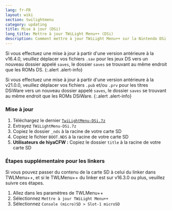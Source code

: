 ```yaml
---
lang: fr-FR
layout: wiki
section: twilightmenu
category: updating
title: Mise à jour (DSi)
long_title: Mettre à jour TWiLight Menu++ (DSi)
description: Comment mettre à jour TWiLight Menu++ sur la Nintendo DSi
---
```


Si vous effectuez une mise à jour à partir d'une version antérieure à la v16.4.0, veuillez déplacer vos fichiers `.sav` pour les jeux DS vers un nouveau dossier appelé `saves`, le dossier `saves` se trouvant au même endroit que les ROMs DS.
{:.alert .alert-info}

Si vous effectuez une mise à jour à partir d'une version antérieure à la v21.0.0, veuillez déplacer vos fichiers `.pub` et/ou `.prv` pour les titres DSiWare vers un nouveau dossier appelé `saves`, le dossier `saves` se trouvant au même endroit que les ROMs DSiWare.
{:.alert .alert-info}

### Mise à jour
1. Téléchargez le dernier [`TwiLightMenu-DSi.7z`](https://github.com/DS-Homebrew/TWiLightMenu/releases/latest/download/TWiLightMenu-DSi.7z)
1. Extrayez `TWiLightMenu-DSi.7z`
1. Copiez le dossier `_nds` à la racine de votre carte SD
1. Copiez le fichier `BOOT.NDS` à la racine de votre carte SD
1. **Utilisateurs de hiyaCFW :** Copiez le dossier `title` à la racine de votre carte SD

### Étapes supplémentaire pour les linkers

Si vous pouvez passer du contenu de la carte SD à celui du linker dans TWLMenu++, et si le TWLMenu++ du linker est sur v16.3.0 ou plus, veuillez suivre ces étapes.

1. Allez dans les paramètres de TWLMenu++
1. Sélectionnez `Mettre à jour TWiLight Menu++`
1. Sélectionnez `Console (micro)SD > Slot-1 microSD`
